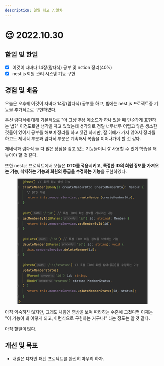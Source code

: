 ```yaml
---
description: 일일 회고 77일차
---
```


# 😌 2022.10.30

## 할일 및 한일&#x20;

* [x] 이것이 자바다 14장(람다식) 공부 및 notion 정리(40%)&#x20;
* [x] nest.js 회원 관리 시스템 기능 구현&#x20;

## 경험 및 배움&#x20;

오늘은 오후에 이것이 자바다 14장(람다식) 공부를 하고, 밤에는 nest.js 프로젝트중 기능을 추가적으로 구현하였다.

우선 람다식에 대해 기본적으로 "아 그냥 추상 메소드가 하나 있을 때 단순하게 표현하는 법?" 이정도로만 생각을 하고 있었는데 생각외로 정말 너무너무 어렵고 많은 생소한 것들이 있어서 공부를 해보며 정리를 하고 있긴 하지만, 잘 이해가 가지 않아서 정리를 하고도 제네릭 부분과 람다식 부분은 계속해서 복습을 이어나가야 할 것 같다.

제네릭과 람다식 둘 다 많은 장점을 갖고 있는 기능들이니 잘 사용할 수 있게 학습을 해놓아야 할 것 같다.

또한 nest.js 프로젝트에서 오늘은 **DTO를 적용시키고, 특정한 ID의 회원 정보를 가져오는 기능, 삭제하는 기능과 회원의 등급을 수정하는 기능**을 구현하였다.

<figure><img src="../.gitbook/assets/image (3) (2) (1).png" alt=""><figcaption></figcaption></figure>

아직 익숙하진 않지만, 그래도 처음엔 영상을 보며 따라하는 수준에 그쳤다면 이제는 "이 기능이 왜 이렇게 되고, 이런식으로 구현하는 거구나!" 라는 정도는 알 것 같다.

아직 할일이 많다.

## 개선 및 목표&#x20;

* 내일은 디자인 패턴 프로젝트를 완전히 마무리 하자.&#x20;
